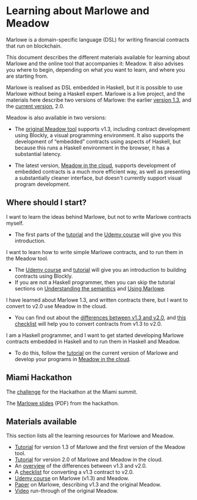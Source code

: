 
# Learning about Marlowe and Meadow

Marlowe is a domain-specific language (DSL) for writing financial contracts that run on blockchain. 

This document describes the different materials available for learning about Marlowe and the online tool that accompanies it: Meadow. It also advises you where to begin, depending on what you want to learn, and where you are starting from.

Marlowe is realised as DSL embedded in Haskell, but it is possible to use Marlowe without being a Haskell expert. Marlowe is a live project, and the materials here describe two versions of Marlowe: the earlier [version 1.3]( https://github.com/input-output-hk/marlowe/tree/v1.3), and the [current version](https://github.com/input-output-hk/marlowe/tree/master/semantics-2.0), 2.0.

Meadow is also available in two versions:

* The [original Meadow tool](https://input-output-hk.github.io/marlowe/) supports v1.3, including contract development using Blockly, a visual programming environment. It also supports the development of “embedded” contracts using aspects of Haskell, but because this runs a Haskell environment in the browser, it has a substantial latency.

* The latest version, [Meadow in the cloud](https://prod.meadow.marlowe.iohkdev.io), supports development of embedded contracts is a much more efficient way, as well as presenting a substantially cleaner interface, but doesn't currently support visual program development.

## Where should I start?

I want to learn the ideas behind Marlowe, but not to write Marlowe contracts myself.

* The first parts of the [tutorial](./tutorial-v1.3/README.md) and the [Udemy course](https://www.udemy.com/marlowe-programming-language/) will give you this introduction.

I want to learn how to write simple Marlowe contracts, and to run them in the Meadow tool.

* The [Udemy course](https://www.udemy.com/marlowe-programming-language/)  and [tutorial](./tutorial-v1.3/README.md) will give you an introduction to building contracts using Blockly.
* If you are not a Haskell programmer, then you can skip the tutorial sections on [Understanding the semantics](./tutorial-v1.3/marlowe-semantics.md) and [Using Marlowe](./tutorial-v1.3/using-marlowe.md).

I have learned about Marlowe 1.3, and written contracts there, but I want to convert to v2.0 use Meadow in the cloud.

* You can find out about the [differences between v1.3 and v2.0](./tutorial-v1.3/differences.md), and [this checklist](./tutorial-v1.3/checklist.md) will help you to convert contracts from v1.3 to v2.0.

I am a Haskell programmer, and I want to get started developing Marlowe contracts embedded in Haskell and to run them in Haskell and Meadow.

* To do this, follow the [tutorial](./tutorial-v2.0/README.md) on the current version of Marlowe and develop your programs in [Meadow in the cloud](https://prod.meadow.marlowe.iohkdev.io).

## Miami Hackathon

The [challenge](./challenge.md) for the Hackathon at the Miami summit.

The [Marlowe slides](./SummitMarlowe.pdf) (PDF) from the hackathon.

## Materials available

This section lists all the learning resources for Marlowe and Meadow.

* [Tutorial](./tutorial-v1.3/README.md) for version 1.3 of Marlowe and the first version of the Meadow tool.
* [Tutorial](./tutorial-v2.0/README.md) for version 2.0 of Marlowe and Meadow in the cloud.
* An [overview](./tutorial-v1.3/differences.md) of the differences between v1.3 and v2.0.
* A [checklist](./tutorial-v1.3/checklist.md) for converting a v1.3 contract to v2.0.
* [Udemy course](https://www.udemy.com/marlowe-programming-language/) on Marlowe (v1.3) and Meadow.
* [Paper](https://iohk.io/research/papers/#2WHKDRA8) on Marlowe, describing v1.3 and the original Meadow.
* [Video](https://youtu.be/_loz70XkHM8) run-through of the original Meadow.

